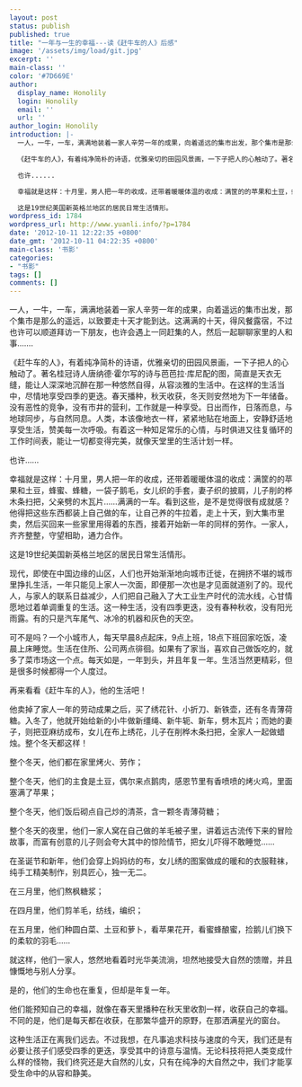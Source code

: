 ```yaml
---
layout: post
status: publish
published: true
title: "一年与一生的幸福---读《赶牛车的人》后感"
image: '/assets/img/load/git.jpg'
excerpt: ''
main-class: ''
color: '#7D669E'
author:
  display_name: Honolily
  login: Honolily
  email: ''
  url: ''
author_login: Honolily
introduction: |-
  一人，一牛，一车，满满地装着一家人辛劳一年的成果，向着遥远的集市出发，那个集市是那么的遥远，以致要走十天才能到达。这满满的十天，得风餐露宿，不过也许可以顺道拜访一下朋友，也许会遇上一同赶集的人，然后一起聊聊家里的人和事&hellip;&hellip;.

  《赶牛车的人》，有着纯净简朴的诗语，优雅亲切的田园风景画，一下子把人的心触动了。著名桂冠诗人唐纳德&middot;霍尔写的诗与芭芭拉&middot;库尼配的图，简直是天衣无缝，能让人深深地沉醉在那一种悠然自得，从容淡雅的生活中。在这样的生活当中，尽情地享受四季的更迭。春天播种，秋天收获，冬天则安然地为下一年储备。没有恶性的竞争，没有市井的营利，工作就是一种享受。日出而作，日落而息，与地球同步，与自然同息。人类，本该像地衣一样，紧紧地贴在地面上，安静舒适地享受生活，赞美每一次呼吸。有着这一种知足常乐的心情，与时俱进又往复循环的工作时间表，能让一切都变得完美，就像天堂里的生活计划一样。

  也许......

  幸福就是这样：十月里，男人把一年的收成，还带着暖暖体温的收成：满筐的的苹果和土豆，蜂蜜、蜂糖，一袋子鹅毛，女儿织的手套，妻子织的披肩，儿子削的桦木条扫把，父亲劈的木瓦片&hellip;&hellip;满满的一车。看到这些，是不是觉得很有成就感？他得把这些东西都装上自己做的车，让自己养的牛拉着，走上十天，到大集市里卖，然后买回来一些家里用得着的东西，接着开始新一年的同样的劳作。一家人，齐齐整整，守望相助，通力合作。

  这是19世纪美国新英格兰地区的居民日常生活情形。
wordpress_id: 1784
wordpress_url: http://www.yuanli.info/?p=1784
date: '2012-10-11 12:22:35 +0800'
date_gmt: '2012-10-11 04:22:35 +0800'
main-class: '书影'
categories:
- "书影"
tags: []
comments: []
---
```

一人，一牛，一车，满满地装着一家人辛劳一年的成果，向着遥远的集市出发，那个集市是那么的遥远，以致要走十天才能到达。这满满的十天，得风餐露宿，不过也许可以顺道拜访一下朋友，也许会遇上一同赶集的人，然后一起聊聊家里的人和事&hellip;&hellip;.

《赶牛车的人》，有着纯净简朴的诗语，优雅亲切的田园风景画，一下子把人的心触动了。著名桂冠诗人唐纳德&middot;霍尔写的诗与芭芭拉&middot;库尼配的图，简直是天衣无缝，能让人深深地沉醉在那一种悠然自得，从容淡雅的生活中。在这样的生活当中，尽情地享受四季的更迭。春天播种，秋天收获，冬天则安然地为下一年储备。没有恶性的竞争，没有市井的营利，工作就是一种享受。日出而作，日落而息，与地球同步，与自然同息。人类，本该像地衣一样，紧紧地贴在地面上，安静舒适地享受生活，赞美每一次呼吸。有着这一种知足常乐的心情，与时俱进又往复循环的工作时间表，能让一切都变得完美，就像天堂里的生活计划一样。

也许......

幸福就是这样：十月里，男人把一年的收成，还带着暖暖体温的收成：满筐的的苹果和土豆，蜂蜜、蜂糖，一袋子鹅毛，女儿织的手套，妻子织的披肩，儿子削的桦木条扫把，父亲劈的木瓦片&hellip;&hellip;满满的一车。看到这些，是不是觉得很有成就感？他得把这些东西都装上自己做的车，让自己养的牛拉着，走上十天，到大集市里卖，然后买回来一些家里用得着的东西，接着开始新一年的同样的劳作。一家人，齐齐整整，守望相助，通力合作。

这是19世纪美国新英格兰地区的居民日常生活情形。

现代，即使在中国边缘的山区，人们也开始渐渐地向城市迁徙，在拥挤不堪的城市里挣扎生活，一年只能见上家人一次面，即便那一次也是才见面就道别了的。现代人，与家人的联系日益减少，人们把自己融入了大工业生产时代的流水线，心甘情愿地过着单调重复的生活。这一种生活，没有四季更迭，没有春种秋收，没有阳光雨露。有的只是汽车尾气、冰冷的机器和灰色的天空。

可不是吗？一个小城市人，每天早晨8点起床，9点上班，18点下班回家吃饭，凌晨上床睡觉。生活在住所、公司两点徘徊。如果有了家当，喜欢自己做饭吃的，就多了菜市场这一个点。每天如是，一年到头，并且年复一年。生活当然更精彩，但是很多时候都得一个人度过。

再来看看《赶牛车的人》，他的生活吧！

他卖掉了家人一年的劳动成果之后，买了绣花针、小折刀、新铁壶，还有冬青薄荷糖。入冬了，他就开始给新的小牛做新缰绳、新牛轭、新车，劈木瓦片；而她的妻子，则把亚麻纺成布，女儿在布上绣花，儿子在削桦木条扫把，全家人一起做蜡烛。整个冬天都这样！

整个冬天，他们都在家里烤火、劳作；

整个冬天，他们的主食是土豆，偶尔来点鹅肉，感恩节里有香喷喷的烤火鸡，里面塞满了苹果；

整个冬天，他们饭后砌点自己炒的清茶，含一颗冬青薄荷糖；

整个冬天的夜里，他们一家人窝在自己做的羊毛被子里，讲着远古流传下来的冒险故事，而富有创意的儿子则会夸大其中的惊险情节，把女儿吓得不敢睡觉&hellip;&hellip;

在圣诞节和新年，他们会穿上妈妈纺的布，女儿绣的图案做成的暖和的衣服鞋袜，纯手工精美制作，别具匠心，独一无二。

在三月里，他们熬枫糖浆；

在四月里，他们剪羊毛，纺线，编织；

在五月里，他们种圆白菜、土豆和萝卜，看苹果花开，看蜜蜂酿蜜，捡鹅儿们换下的柔软的羽毛&hellip;&hellip;

就这样，他们一家人，悠然地看着时光华美流淌，坦然地接受大自然的馈赠，并且慷慨地与别人分享。

是的，他们的生命也在重复，但却是年复一年。

他们能预知自己的幸福，就像在春天里播种在秋天里收割一样，收获自己的幸福。不同的是，他们是每天都在收获，在那繁华盛开的原野，在那洒满星光的窗台。

这种生活正在离我们远去。不过我想，在凡事追求科技与速度的今天，我们还是有必要让孩子们感受四季的更迭，享受其中的诗意与温情。无论科技将把人类变成什么样的怪物，我们终究还是大自然的儿女，只有在纯净的大自然之中，我们才能享受生命中的从容和静美。

